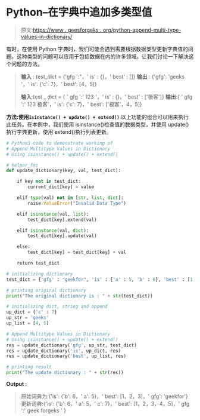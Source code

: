 # Python–在字典中追加多类型值

> 原文:[https://www . geesforgeks . org/python-append-multi-type-values-in-dictionary/](https://www.geeksforgeeks.org/python-append-multitype-values-in-dictionary/)

有时，在使用 Python 字典时，我们可能会遇到需要根据数据类型更新字典值的问题。这种类型的问题可以应用于包括数据在内的许多领域。让我们讨论一下解决这个问题的方法。

> **输入** : test_dict = {'gfg ':"，' is' : {}，' best' : []}
> **输出** : {'gfg': 'geeks '，' is': {'c': 7}，' best': [4，5]}
> 
> **输入**:test _ dict = { ' gfg ':' 123 '，' is' : {}，' best' : ['极客']}
> **输出**:{ ' gfg ':' 123 极客'，' is': {'c': 7}，' best': ['极客'，4，5]}

**方法:使用`isinstance() + update() + extend()`**
以上功能的组合可以用来执行此任务。在本例中，我们使用 isinstance()检查值的数据类型，并使用 update()执行字典更新，使用 extend()执行列表更新。

```py
# Python3 code to demonstrate working of 
# Append Multitype Values in Dictionary
# Using isinstance() + update() + extend()

# helper_fnc
def update_dictionary(key, val, test_dict):

    if key not in test_dict:
        current_dict[key] = value 

    elif type(val) not in [str, list, dict]:
        raise ValueError("Invalid Data Type")

    elif isinstance(val, list):
        test_dict[key].extend(val)

    elif isinstance(val, dict):
        test_dict[key].update(val)

    else:
        test_dict[key] = test_dict[key] + val

    return test_dict

# initializing dictionary
test_dict = {'gfg' : "geekfor", 'is' : {'a' : 5, 'b' : 6}, 'best' : [1, 2, 3]}

# printing original dictionary
print("The original dictionary is : " + str(test_dict))

# initializing dict, string and append
up_dict = {'c' : 7}
up_str = 'geeks'
up_list = [4, 5]

# Append Multitype Values in Dictionary
# Using isinstance() + update() + extend()
res = update_dictionary('gfg', up_str, test_dict)
res = update_dictionary('is', up_dict, res)
res = update_dictionary('best', up_list, res)

# printing result 
print("The update dictionary : " + str(res)) 
```

**Output :**

> 原始词典为:{'is': {'b': 6，' a': 5}，' best': [1，2，3]，' gfg': 'geekfor'}
> 更新词典:{'is': {'b': 6，' a': 5，' c': 7}，' best': [1，2，3，4，5]，' gfg ':' geek forgeks ' }